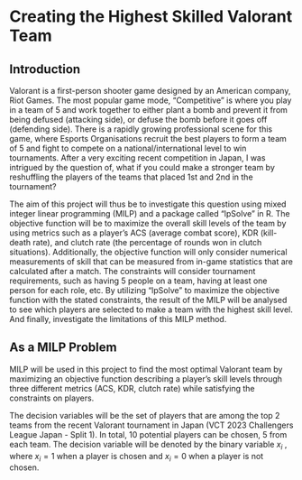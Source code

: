 # Creating the Highest Skilled Valorant Team

## Introduction 
Valorant is a first-person shooter game designed by an American company, Riot Games. The most popular game mode, “Competitive” is where you play in a team of 5 and work together to either plant a bomb and prevent it from being defused (attacking side), or defuse the bomb before it goes off (defending side). There is a rapidly growing professional scene for this game, where Esports Organisations recruit the best players to form a team of 5 and fight to compete on a national/international level to win tournaments. After a very exciting recent competition in Japan, I was intrigued by the question of, what if you could make a stronger team by reshuffling the players of the teams that placed 1st and 2nd in the tournament? 

The aim of this project will thus be to investigate this question using mixed integer linear programming (MILP) and a package called “lpSolve” in R. The objective function will be to maximize the overall skill levels of the team by using metrics such as a player’s ACS (average combat score), KDR (kill-death rate), and clutch rate (the percentage of rounds won in clutch situations). Additionally, the objective function will only consider numerical measurements of skill that can be measured from in-game statistics that are calculated after a match. The constraints will consider tournament requirements, such as having 5 people on a team, having at least one person for each role, etc. By utilizing “lpSolve” to maximize the objective function with the stated constraints, the result of the MILP will be analysed to see which players are selected to make a team with the highest skill level. And finally, investigate the limitations of this MILP method. 

## As a MILP Problem
MILP will be used in this project to find the most optimal Valorant team by maximizing an objective function describing a player’s skill levels through three different metrics (ACS, KDR, clutch rate) while satisfying the constraints on players. 

The decision variables will be the set of players that are among the top 2 teams from the recent Valorant tournament in Japan (VCT 2023 Challengers League Japan - Split 1). In total, 10 potential players can be chosen, 5 from each team. The decision variable will be denoted by the binary variable $x_i$ , where $x_i = 1$ when a player is chosen and $x_i = 0$ when a player is not chosen. 
